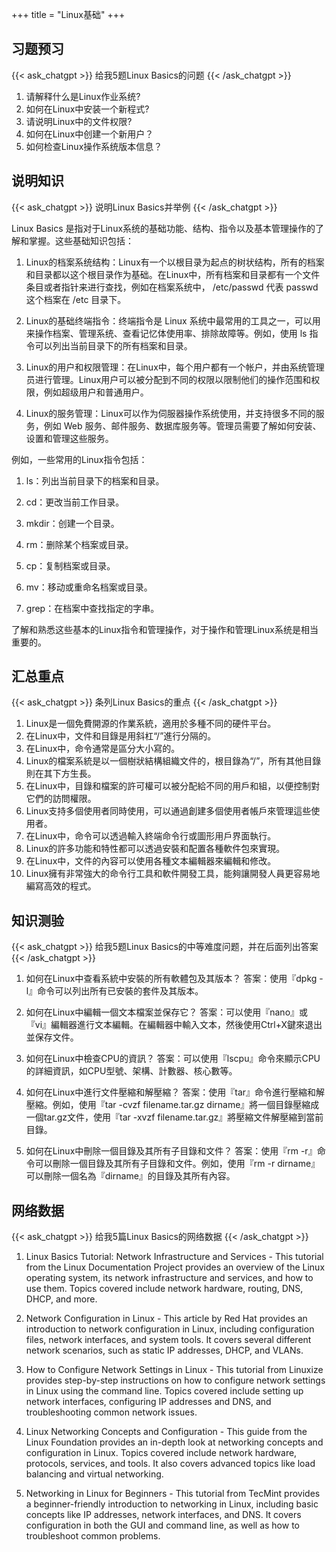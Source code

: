+++
title = "Linux基础"
+++
## 习题预习
{{< ask_chatgpt >}}
给我5题Linux Basics的问题
{{< /ask_chatgpt >}}



1. 请解释什么是Linux作业系统?
2. 如何在Linux中安装一个新程式?
3. 请说明Linux中的文件权限?
4. 如何在Linux中创建一个新用户？
5. 如何检查Linux操作系统版本信息？   

## 说明知识
{{< ask_chatgpt >}}
说明Linux Basics并举例
{{< /ask_chatgpt >}}



Linux Basics 是指对于Linux系统的基础功能、结构、指令以及基本管理操作的了解和掌握。这些基础知识包括：

1. Linux的档案系统结构：Linux有一个以根目录为起点的树状结构，所有的档案和目录都以这个根目录作为基础。在Linux中，所有档案和目录都有一个文件条目或者指针来进行查找，例如在档案系统中， /etc/passwd 代表 passwd 这个档案在 /etc 目录下。

2. Linux的基础终端指令：终端指令是 Linux 系统中最常用的工具之一，可以用来操作档案、管理系统、查看记忆体使用率、排除故障等。例如，使用 ls 指令可以列出当前目录下的所有档案和目录。

3. Linux的用户和权限管理：在Linux中，每个用户都有一个帐户，并由系统管理员进行管理。Linux用户可以被分配到不同的权限以限制他们的操作范围和权限，例如超级用户和普通用户。

4. Linux的服务管理：Linux可以作为伺服器操作系统使用，并支持很多不同的服务，例如 Web 服务、邮件服务、数据库服务等。管理员需要了解如何安装、设置和管理这些服务。

例如，一些常用的Linux指令包括：

1. ls：列出当前目录下的档案和目录。

2. cd：更改当前工作目录。

3. mkdir：创建一个目录。

4. rm：删除某个档案或目录。

5. cp：复制档案或目录。

6. mv：移动或重命名档案或目录。

7. grep：在档案中查找指定的字串。

了解和熟悉这些基本的Linux指令和管理操作，对于操作和管理Linux系统是相当重要的。   

## 汇总重点
{{< ask_chatgpt >}}
条列Linux Basics的重点
{{< /ask_chatgpt >}}



1. Linux是一個免費開源的作業系統，適用於多種不同的硬件平台。
2. 在Linux中，文件和目錄是用斜杠“/”進行分隔的。
3. 在Linux中，命令通常是區分大小寫的。
4. Linux的檔案系統是以一個樹狀結構組織文件的，根目錄為“/”，所有其他目錄則在其下方生長。
5. 在Linux中，目錄和檔案的許可權可以被分配給不同的用戶和組，以便控制對它們的訪問權限。
6. Linux支持多個使用者同時使用，可以通過創建多個使用者帳戶來管理這些使用者。
7. 在Linux中，命令可以透過輸入終端命令行或圖形用戶界面執行。
8. Linux的許多功能和特性都可以透過安裝和配置各種軟件包來實現。
9. 在Linux中，文件的內容可以使用各種文本編輯器來編輯和修改。
10. Linux擁有非常強大的命令行工具和軟件開發工具，能夠讓開發人員更容易地編寫高效的程式。   

## 知识测验
{{< ask_chatgpt >}}
给我5题Linux Basics的中等难度问题，并在后面列出答案
{{< /ask_chatgpt >}}



1. 如何在Linux中查看系統中安裝的所有軟體包及其版本？
答案：使用『dpkg -l』命令可以列出所有已安裝的套件及其版本。

2. 如何在Linux中編輯一個文本檔案並保存它？
答案：可以使用『nano』或『vi』編輯器進行文本編輯。在編輯器中輸入文本，然後使用Ctrl+X鍵來退出並保存文件。

3. 如何在Linux中檢查CPU的資訊？
答案：可以使用『lscpu』命令來顯示CPU的詳細資訊，如CPU型號、架構、計數器、核心數等。

4. 如何在Linux中進行文件壓縮和解壓縮？
答案：使用『tar』命令進行壓縮和解壓縮。例如，使用『tar -cvzf filename.tar.gz dirname』將一個目錄壓縮成一個tar.gz文件，使用『tar -xvzf filename.tar.gz』將壓縮文件解壓縮到當前目錄。

5. 如何在Linux中刪除一個目錄及其所有子目錄和文件？
答案：使用『rm -r』命令可以刪除一個目錄及其所有子目錄和文件。例如，使用『rm -r dirname』可以刪除一個名為『dirname』的目錄及其所有內容。   

## 网络数据
{{< ask_chatgpt >}}
给我5篇Linux Basics的网络数据
{{< /ask_chatgpt >}}



1. Linux Basics Tutorial: Network Infrastructure and Services - This tutorial from the Linux Documentation Project provides an overview of the Linux operating system, its network infrastructure and services, and how to use them. Topics covered include network hardware, routing, DNS, DHCP, and more.

2. Network Configuration in Linux - This article by Red Hat provides an introduction to network configuration in Linux, including configuration files, network interfaces, and system tools. It covers several different network scenarios, such as static IP addresses, DHCP, and VLANs.

3. How to Configure Network Settings in Linux - This tutorial from Linuxize provides step-by-step instructions on how to configure network settings in Linux using the command line. Topics covered include setting up network interfaces, configuring IP addresses and DNS, and troubleshooting common network issues.

4. Linux Networking Concepts and Configuration - This guide from the Linux Foundation provides an in-depth look at networking concepts and configuration in Linux. Topics covered include network hardware, protocols, services, and tools. It also covers advanced topics like load balancing and virtual networking.

5. Networking in Linux for Beginners - This tutorial from TecMint provides a beginner-friendly introduction to networking in Linux, including basic concepts like IP addresses, network interfaces, and DNS. It covers configuration in both the GUI and command line, as well as how to troubleshoot common problems.   


